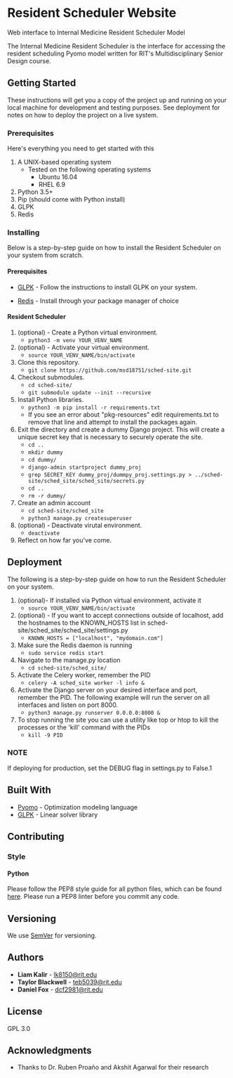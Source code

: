 # Resident Scheduler Website
Web interface to Internal Medicine Resident Scheduler Model

The Internal Medicine Resident Scheduler is the interface for accessing the resident 
scheduling Pyomo model written for RIT's Multidisciplinary Senior Design course.


## Getting Started

These instructions will get you a copy of the project up and running on your 
local machine for development and testing purposes. See deployment for notes on 
how to deploy the project on a live system.

### Prerequisites

Here's everything you need to get started with this

1. A UNIX-based operating system
    * Tested on the following operating systems
        * Ubuntu 16.04
        * RHEL 6.9
2. Python 3.5+
3. Pip (should come with Python install)
4. GLPK
5. Redis

### Installing

Below is a step-by-step guide on how to install the Resident Scheduler on your system from scratch.

#### Prerequisites

* [GLPK](https://www.gnu.org/software/glpk/) - Follow the instructions to install GLPK on your system.

* [Redis](https://redis.io/) - Install through your package manager of choice

#### Resident Scheduler

1. (optional) - Create a Python virtual environment.
    * ```python3 -m venv YOUR_VENV_NAME```
2. (optional) - Activate your virtual environment.
    * ```source YOUR_VENV_NAME/bin/activate```
3. Clone this repository.
    * ```git clone https://github.com/msd18751/sched-site.git```
4. Checkout submodules.
    * ```cd sched-site/```
    * ```git submodule update --init --recursive```
5. Install Python libraries.
    * ```python3 -m pip install -r requirements.txt```
    * If you see an error about "pkg-resources" edit requirements.txt to remove that line and attempt to install the packages again.
6. Exit the directory and create a dummy Django project. This will create a unique secret key that is necessary to securely operate the site.
    * ```cd ..```
    * ```mkdir dummy```
    * ```cd dummy/```
    * ```django-admin startproject dummy_proj```
    * ```grep SECRET_KEY dummy_proj/dummpy_proj.settings.py > ../sched-site/sched_site/sched_site/secrets.py```
    * ```cd ..```
    * ```rm -r dummy/```
8. Create an admin account
    * ```cd sched-site/sched_site```
    * ```python3 manage.py createsuperuser```
9. (optional) - Deactivate virutal environment.
    * ```deactivate```
10. Reflect on how far you've come.

## Deployment

The following is a step-by-step guide on how to run the Resident Scheduler on your system.

1. (optional)- If installed via Python virtual environment, activate it
    * ```source YOUR_VENV_NAME/bin/activate```
2. (optional) - If you want to accept connections outside of localhost, add the hostnames to the KNOWN_HOSTS list in sched-site/sched_site/sched_site/settings.py
    * ```KNOWN_HOSTS = ["localhost", "mydomain.com"]```
3. Make sure the Redis daemon is running
    * ```sudo service redis start```
4. Navigate to the manage.py location
    * ```cd sched-site/sched_site/```
5. Activate the Celery worker, remember the PID
    * ```celery -A sched_site worker -l info &```
6. Activate the Django server on your desired interface and port, remember the PID. The following example will run the server on all interfaces and listen on port 8000.
    * ```python3 manage.py runserver 0.0.0.0:8000 &```
7. To stop running the site you can use a utility like top or htop to kill the processes or the 'kill' command with the PIDs
    * ```kill -9 PID```

### NOTE
If deploying for production, set the DEBUG flag in settings.py to False.1

## Built With

* [Pyomo](http://www.pyomo.org/) - Optimization modeling language
* [GLPK](https://www.gnu.org/software/glpk/) - Linear solver library

## Contributing

### Style

#### Python
Please follow the PEP8 style guide for all python files, which can be found
[here](http://legacy.python.org/dev/peps/pep-0008/). Please run a PEP8 linter
before you commit any code.

## Versioning

We use [SemVer](http://semver.org/) for versioning.

## Authors

* **Liam Kalir** - lk8150@rit.edu
* **Taylor Blackwell** - teb5039@rit.edu
* **Daniel Fox** - dcf2981@rit.edu

## License

GPL 3.0

## Acknowledgments
* Thanks to Dr. Ruben Proaño and Akshit Agarwal for their research
